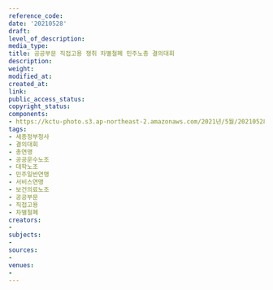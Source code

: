 ```yaml
---
reference_code: 
date: '20210528'
draft: 
level_of_description: 
media_type: 
title: 공공부문 직접고용 쟁취 차별철폐 민주노총 결의대회
description: 
weight: 
modified_at: 
created_at: 
link: 
public_access_status: 
copyright_status: 
components:
- https://kctu-photo.s3.ap-northeast-2.amazonaws.com/2021년/5월/20210528-공공부문+직접고용+쟁취+차별철폐+민주노총+결의대회_세종정부청사_결의대회_총연맹_공공운수노조_대학노조_민주일반연맹_서비스연맹_보건의료노조_공공부문_직접고용_차별철폐/_1DX0373.jpg
tags:
- 세종정부청사
- 결의대회
- 총연맹
- 공공운수노조
- 대학노조
- 민주일반연맹
- 서비스연맹
- 보건의료노조
- 공공부문
- 직접고용
- 차별철폐
creators:
- 
subjects:
- 
sources:
- 
venues:
- 
---
```

